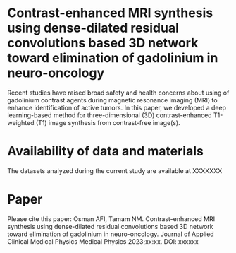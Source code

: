 # Contrast-enhanced MRI synthesis using dense-dilated residual convolutions based 3D network toward elimination of gadolinium in neuro-oncology
Recent studies have raised broad safety and health concerns about using of gadolinium contrast agents during magnetic resonance imaging (MRI) to enhance identification of active tumors. In this paper, we developed a deep learning-based method for three-dimensional (3D) contrast-enhanced T1-weighted (T1) image synthesis from contrast-free image(s).

# Availability of data and materials
The datasets analyzed during the current study are available at XXXXXXX

# Paper
Please cite this paper: Osman AFI, Tamam NM. Contrast-enhanced MRI synthesis using dense-dilated residual convolutions based 3D network toward elimination of gadolinium in neuro-oncology. Journal of Applied Clinical Medical Physics Medical Physics 2023;xx:xx. DOI: xxxxxx
